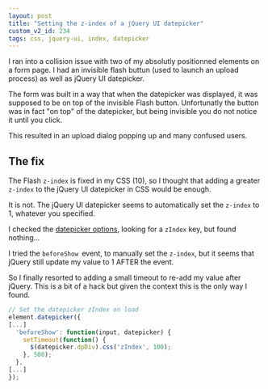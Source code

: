 ```yaml
---
layout: post
title: "Setting the z-index of a jQuery UI datepicker"
custom_v2_id: 234
tags: css, jquery-ui, index, datepicker
---
```


I ran into a collision issue with two of my absolutly positionned elements on
a form page. I had an invisible flash buttun (used to launch an upload
process) as well as jQuery UI datepicker.

The form was built in a way that when the datepicker was displayed, it was
supposed to be on top of the invisible Flash button. Unfortunatly the button
was in fact "on top" of the datepicker, but being invisible you do not notice
it until you click.

This resulted in an upload dialog popping up and many confused users.

## The fix

The Flash `z-index` is fixed in my CSS (10), so I thought that adding a
greater `z-index` to the jQuery UI datepicker in CSS would be enough.

It is not. The jQuery UI datepicker seems to automatically set the `z-index`
to 1, whatever you specified.

I checked the [datepicker options](http://jqueryui.com/demos/datepicker/),
looking for a `zIndex` key, but found nothing...

I tried the `beforeShow `event, to manually set the `z-index`, but it seems
that jQuery still update my value to 1 AFTER the event.

So I finally resorted to adding a small timeout to re-add my value after
jQuery. This is a bit of a hack but given the context this is the only way I
found.


```js
// Set the datepicker zIndex on load
element.datepicker({
[...]
  'beforeShow': function(input, datepicker) {
    setTimeout(function() {
      $(datepicker.dpDiv).css('zIndex', 100);
    }, 500);
  },
[...]
});
```
